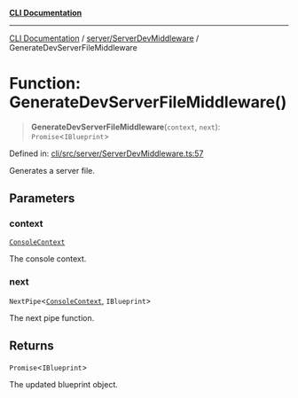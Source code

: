 [**CLI Documentation**](../../../README.md)

***

[CLI Documentation](../../../README.md) / [server/ServerDevMiddleware](../README.md) / GenerateDevServerFileMiddleware

# Function: GenerateDevServerFileMiddleware()

> **GenerateDevServerFileMiddleware**(`context`, `next`): `Promise`\<`IBlueprint`\>

Defined in: [cli/src/server/ServerDevMiddleware.ts:57](https://github.com/stonemjs/cli/blob/c980e34c3e365606f5472998f0ccb119c79896c3/src/server/ServerDevMiddleware.ts#L57)

Generates a server file.

## Parameters

### context

[`ConsoleContext`](../../../declarations/interfaces/ConsoleContext.md)

The console context.

### next

`NextPipe`\<[`ConsoleContext`](../../../declarations/interfaces/ConsoleContext.md), `IBlueprint`\>

The next pipe function.

## Returns

`Promise`\<`IBlueprint`\>

The updated blueprint object.
